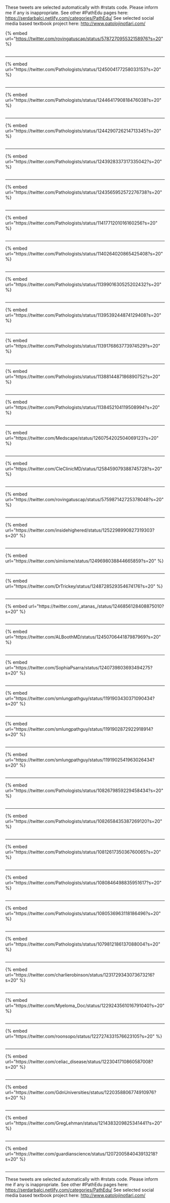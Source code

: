 

These tweets are selected automatically with #rstats code. Please inform me if any is inappropriate.
See other #PathEdu pages here: https://serdarbalci.netlify.com/categories/PathEdu/ 
See selected social media based textbook project here: http://www.patolojinotlari.com/

{% embed url="https://twitter.com/rovingatuscap/status/578727095532158976?s=20" %}<br>
<br>
<hr>
{% embed url="https://twitter.com/Pathologists/status/1245004177258033153?s=20" %}<br>
<br>
<hr>
{% embed url="https://twitter.com/Pathologists/status/1244641790818476038?s=20" %}<br>
<br>
<hr>
{% embed url="https://twitter.com/Pathologists/status/1244290726214713345?s=20" %}<br>
<br>
<hr>
{% embed url="https://twitter.com/Pathologists/status/1243928337317335042?s=20" %}<br>
<br>
<hr>
{% embed url="https://twitter.com/Pathologists/status/1243565952572276738?s=20" %}<br>
<br>
<hr>
{% embed url="https://twitter.com/Pathologists/status/1141771201016160256?s=20" %}<br>
<br>
<hr>
{% embed url="https://twitter.com/Pathologists/status/1140264020865425408?s=20" %}<br>
<br>
<hr>
{% embed url="https://twitter.com/Pathologists/status/1139901630525202432?s=20" %}<br>
<br>
<hr>
{% embed url="https://twitter.com/Pathologists/status/1139539244874129408?s=20" %}<br>
<br>
<hr>
{% embed url="https://twitter.com/Pathologists/status/1139176863773974529?s=20" %}<br>
<br>
<hr>
{% embed url="https://twitter.com/Pathologists/status/1138814487186890752?s=20" %}<br>
<br>
<hr>
{% embed url="https://twitter.com/Pathologists/status/1138452104119508994?s=20" %}<br>
<br>
<hr>
{% embed url="https://twitter.com/Medscape/status/1260754202504069123?s=20" %}<br>
<br>
<hr>
{% embed url="https://twitter.com/CleClinicMD/status/1258459079388745728?s=20" %}<br>
<br>
<hr>
{% embed url="https://twitter.com/rovingatuscap/status/575987142725378048?s=20" %}<br>
<br>
<hr>
{% embed url="https://twitter.com/insidehighered/status/1252298990827319303?s=20" %}<br>
<br>
<hr>
{% embed url="https://twitter.com/simiisme/status/1249698038844665859?s=20" %}<br>
<br>
<hr>
{% embed url="https://twitter.com/DrTrickey/status/1248728529354674176?s=20" %}<br>
<br>
<hr>
{% embed url="https://twitter.com/_atanas_/status/1246856128408875010?s=20" %}<br>
<br>
<hr>
{% embed url="https://twitter.com/ALBoothMD/status/1245070644187987969?s=20" %}<br>
<br>
<hr>
{% embed url="https://twitter.com/SophiaPsarra/status/1240739803693494275?s=20" %}<br>
<br>
<hr>
{% embed url="https://twitter.com/smlungpathguy/status/1191903430371090434?s=20" %}<br>
<br>
<hr>
{% embed url="https://twitter.com/smlungpathguy/status/1191902872922918914?s=20" %}<br>
<br>
<hr>
{% embed url="https://twitter.com/smlungpathguy/status/1191902541963026434?s=20" %}<br>
<br>
<hr>
{% embed url="https://twitter.com/Pathologists/status/1082679859229458434?s=20" %}<br>
<br>
<hr>
{% embed url="https://twitter.com/Pathologists/status/1082658435387269120?s=20" %}<br>
<br>
<hr>
{% embed url="https://twitter.com/Pathologists/status/1081261735036760065?s=20" %}<br>
<br>
<hr>
{% embed url="https://twitter.com/Pathologists/status/1080846498835951617?s=20" %}<br>
<br>
<hr>
{% embed url="https://twitter.com/Pathologists/status/1080536963118186496?s=20" %}<br>
<br>
<hr>
{% embed url="https://twitter.com/Pathologists/status/1079812186137088004?s=20" %}<br>
<br>
<hr>
{% embed url="https://twitter.com/charlierobinson/status/1231729343073673216?s=20" %}<br>
<br>
<hr>
{% embed url="https://twitter.com/Myeloma_Doc/status/1229243561016791040?s=20" %}<br>
<br>
<hr>
{% embed url="https://twitter.com/roonsopo/status/1227274331576623105?s=20" %}<br>
<br>
<hr>
{% embed url="https://twitter.com/celiac_disease/status/1223041710860587008?s=20" %}<br>
<br>
<hr>
{% embed url="https://twitter.com/GdnUniversities/status/1220358806774910976?s=20" %}<br>
<br>
<hr>
{% embed url="https://twitter.com/GregLehman/status/1214383209825341441?s=20" %}<br>
<br>
<hr>
{% embed url="https://twitter.com/guardianscience/status/1207200584043913218?s=20" %}<br>
<br>
<hr>


These tweets are selected automatically with #rstats code. Please inform me if any is inappropriate.
See other #PathEdu pages here: https://serdarbalci.netlify.com/categories/PathEdu/ 
See selected social media based textbook project here: http://www.patolojinotlari.com/
